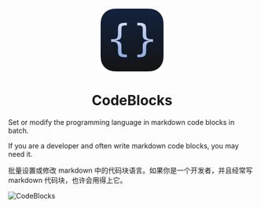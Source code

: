 <p align="center">
  <img src="https://raw.githubusercontent.com/tisfeng/ImageBed/main/uPic/CodeBlock.png" height="128">
  <h1 align="center">CodeBlocks</h1>
</p>


Set or modify the programming language in markdown code blocks in batch.

If you are a developer and often write markdown code blocks, you may need it.

批量设置或修改 markdown 中的代码块语言。如果你是一个开发者，并且经常写 markdown 代码块，也许会用得上它。

![CodeBlocks](https://user-images.githubusercontent.com/25194972/178324039-5c6415d4-fe8b-458f-917e-f62a887e3592.gif)
